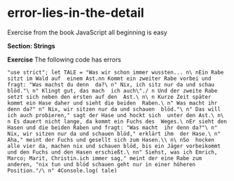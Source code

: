 # error-lies-in-the-detail
Exercise from the book JavaScript all beginning is easy

**Section: Strings**

**Exercise**
The following code has errors

`"use strict";
let TALE = "Was wir schon immer wussten... n\ nEin Rabe sitzt im Wald auf 
einem Ast.nn Kommt ein zweiter Rabe vorbei und fragt: "Was machst du denn 
da?\ n" Nix, ich sitz nur da und schau blöd."\ n" Klingt gut, das mach 
ich auch\"./ n Und der zweite Rabe setzt sich neben den ersten auf den 
Ast.\ n\ n Kurze Zeit später kommt ein Hase daher und sieht die beiden 
Raben.\ n" Was macht ihr denn da?" n" Nix, wir sitzen nur da und schauen 
blöd."\ n" Das will ich auch probieren," sagt der Hase und hockt sich 
unter den Ast.\ n\ n Es dauert nicht lange, da kommt ein Fuchs des 
Weges.\ nEr sieht den Hasen und die beiden Raben und fragt: "Was macht 
ihr denn da?"\ n" Nix, wir sitzen nur da und schauen blöd," erklärt ihm 
der Hase.\ n" Aha," meint der Fuchs und gesellt sich zum Hasen.\\ n\ nSo 
hocken alle vier da, machen nix und schauen blöd, bis ein Jäger vorbeikommt 
und den Fuchs und den Hasen erschießt.\ nn" Siehst, was ich
Emrich, Marco; Marit, Christin.ich immer sag," meint der eine Rabe zum 
anderen, "nix tun und blöd schauen geht nur in einer höheren 
Position."/\ n" 4Console.log( tale)
`              